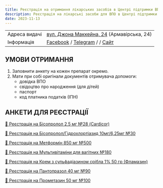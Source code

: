 ```yaml
---
title: Реєстрація на отримання лікарських засобів в Центрі підтримки ВПО "24"
description: Реєстрація на лікарські засоби для ВПО в Центрі підтримки ВПО "24" Благодійного фонду "Шелтер Плюс" у Кривому Розі за адресою вулиця Маккейна, 24 
date: 2023-11-13
---
```


<div class="centers--block">

|   |   |
|---|---|
|Адреса видачі | [вул. Джона Маккейна, 24](https://goo.gl/maps/LjhkFUZHJuaAuEKt9) (Армавірська, 24)  |
|Інформація  |  [Facebook](https://fb.com/supportcenter24) / [Telegram](https://t.me/centervpo24) / / [Сайт](https://shelter-plus.com/center24) |

</div>

## УМОВИ ОТРИМАННЯ  
1. Заповнити анкету на кожен препарат окремо.
2. Мати при собі оригінали документів отримувача допомоги:  
	- довідка ВПО  
	- свідоцтво про народження (для дітей)
	- паспорт  
	- код платника податків (ІПН)

## АНКЕТИ ДЛЯ РЕЄСТРАЦІЇ
[💊 Реєстрація на Бісопролол 2,5 мг №28 (Cardicor)](https://forms.gle/1gvvEc6AmXRKGYeU7)

[💊 Реєстрація на Бісопролол/Гідрохлортіазид 10мг/6,25мг №30](https://forms.gle/NgmZoeUJmmFb144o6)

[💊 Реєстрація на Метформін 850 мг №500](https://forms.gle/8topwQ1uUEzLdHGy7)

[💊 Реєстрація на Мультивітаміни для вагітних №180](https://forms.gle/VJNR6Gi31KD2WHMeA)

[💊 Реєстрація на Крем з сульфадіазином срібла 1% 50 гр (Фламазин)](https://forms.gle/yxsaps6sePBcHTcz6)

[💊 Реєстрація на Пантопразол 40 мг №90 ](https://forms.gle/V5SNY6aaZzA491fk9)

[💊 Реєстрація на Прометазин 50 мг №100](https://forms.gle/X5zUKgmaZWKBMfE46)